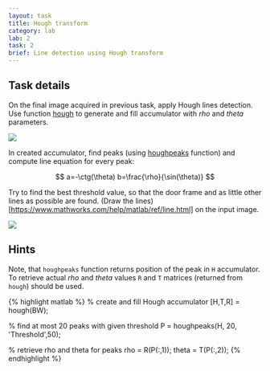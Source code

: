 ```yaml
---
layout: task
title: Hough transform
category: lab
lab: 2
task: 2
brief: Line detection using Hough transform
---
```



## Task details

On the final image acquired in previous task, apply Hough lines detection. Use function [hough](https://mathworks.com/help/images/ref/hough.html) to generate and fill accumulator with _rho_ and _theta_ parameters.

![]({{site.baseurl}}/public/l2/hough.png)

In created accumulator, find peaks (using [houghpeaks](https://www.mathworks.com/help/images/ref/houghpeaks.html) function) and compute line equation for every peak:

$$
a=-\ctg(\theta)
b=\frac{\rho}{\sin(\theta)}
$$

Try to find the best threshold value, so that the door frame and as little other lines as possible are found. (Draw the lines)[https://www.mathworks.com/help/matlab/ref/line.html] on the input image. 

![]({{site.baseurl}}/public/l2/hough2.jpg)

## Hints

Note, that `houghpeaks` function returns position of the peak in `H` accumulator. To retrieve actual _rho_ and _theta_ values `R` and `T` matrices (returned from `hough`) should be used. 

{% highlight matlab %}
% create and fill Hough accumulator
[H,T,R] = hough(BW);

% find at most 20 peaks with given threshold
P  = houghpeaks(H, 20, 'Threshold',50);

% retrieve rho and theta for peaks
rho = R(P(:,1));
theta = T(P(:,2));
{% endhighlight %}



